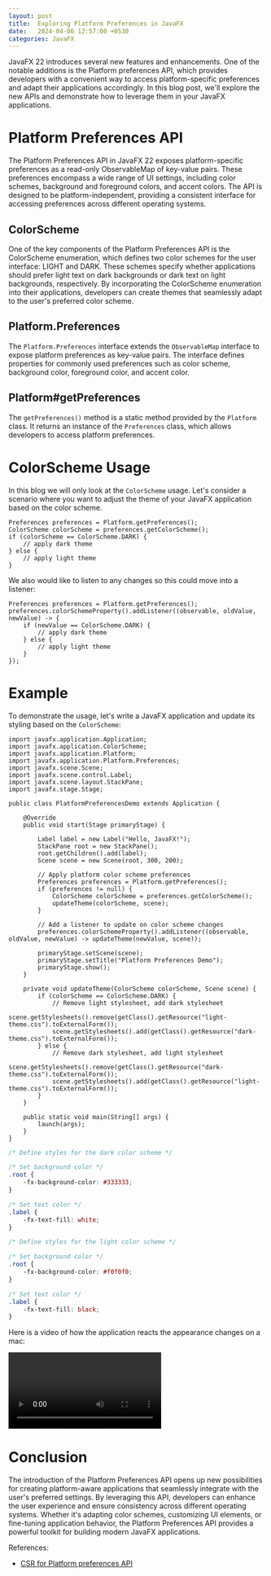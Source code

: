 ```yaml
---
layout: post
title:  Exploring Platform Preferences in JavaFX
date:   2024-04-06 12:57:00 +0530
categories: JavaFX
---
```


JavaFX 22 introduces several new features and enhancements.
One of the notable additions is the Platform preferences API, 
which provides developers with a convenient way to access platform-specific preferences and adapt their applications accordingly.
In this blog post, we'll explore the new APIs and demonstrate how to leverage them in your JavaFX applications.

# Platform Preferences API

The Platform Preferences API in JavaFX 22 exposes platform-specific preferences as a read-only ObservableMap of key-value pairs.
These preferences encompass a wide range of UI settings, including color schemes, background and foreground colors, and accent colors.
The API is designed to be platform-independent, providing a consistent interface for accessing preferences across different operating systems.

## ColorScheme
One of the key components of the Platform Preferences API is the ColorScheme enumeration, which defines two color schemes for the user interface: LIGHT and DARK.
These schemes specify whether applications should prefer light text on dark backgrounds or dark text on light backgrounds, respectively.
By incorporating the ColorScheme enumeration into their applications, developers can create themes that seamlessly adapt to the user's preferred color scheme.

## Platform.Preferences

The `Platform.Preferences` interface extends the `ObservableMap` interface to expose platform preferences as key-value pairs.
The interface defines properties for commonly used preferences such as color scheme, background color, foreground color, and accent color.

## Platform#getPreferences

The `getPreferences()` method is a static method provided by the `Platform` class.
It returns an instance of the `Preferences` class, which allows developers to access platform preferences.

# ColorScheme Usage

In this blog we will only look at the `ColorScheme` usage.
Let's consider a scenario where you want to adjust the theme of your JavaFX application based on the color scheme.

```
Preferences preferences = Platform.getPreferences();
ColorScheme colorScheme = preferences.getColorScheme();
if (colorScheme == ColorScheme.DARK) {
    // apply dark theme
} else {
    // apply light theme
}
```

We also would like to listen to any changes so this could move into a listener:

```
Preferences preferences = Platform.getPreferences();
preferences.colorSchemeProperty().addListener((observable, oldValue, newValue) -> {
    if (newValue == ColorScheme.DARK) {
        // apply dark theme
    } else {
        // apply light theme
    }
});
```

# Example

To demonstrate the usage, let's write a JavaFX application and update its styling based on the `ColorScheme`:

```
import javafx.application.Application;
import javafx.application.ColorScheme;
import javafx.application.Platform;
import javafx.application.Platform.Preferences;
import javafx.scene.Scene;
import javafx.scene.control.Label;
import javafx.scene.layout.StackPane;
import javafx.stage.Stage;

public class PlatformPreferencesDemo extends Application {

    @Override
    public void start(Stage primaryStage) {

        Label label = new Label("Hello, JavaFX!");
        StackPane root = new StackPane();
        root.getChildren().add(label);
        Scene scene = new Scene(root, 300, 200);

        // Apply platform color scheme preferences
        Preferences preferences = Platform.getPreferences();
        if (preferences != null) {
            ColorScheme colorScheme = preferences.getColorScheme();
            updateTheme(colorScheme, scene);
        }

        // Add a listener to update on color scheme changes
        preferences.colorSchemeProperty().addListener((observable, oldValue, newValue) -> updateTheme(newValue, scene));

        primaryStage.setScene(scene);
        primaryStage.setTitle("Platform Preferences Demo");
        primaryStage.show();
    }

    private void updateTheme(ColorScheme colorScheme, Scene scene) {
        if (colorScheme == ColorScheme.DARK) {
            // Remove light stylesheet, add dark stylesheet
            scene.getStylesheets().remove(getClass().getResource("light-theme.css").toExternalForm());
            scene.getStylesheets().add(getClass().getResource("dark-theme.css").toExternalForm());
        } else {
            // Remove dark stylesheet, add light stylesheet
            scene.getStylesheets().remove(getClass().getResource("dark-theme.css").toExternalForm());
            scene.getStylesheets().add(getClass().getResource("light-theme.css").toExternalForm());
        }
    }

    public static void main(String[] args) {
        launch(args);
    }
}
```

```dark-theme.css
/* Define styles for the dark color scheme */

/* Set background color */
.root {
    -fx-background-color: #333333;
}

/* Set text color */
.label {
    -fx-text-fill: white;
}
```

```light-theme.css
/* Define styles for the light color scheme */

/* Set background color */
.root {
    -fx-background-color: #f0f0f0;
}

/* Set text color */
.label {
    -fx-text-fill: black;
}
```

Here is a video of how the application reacts the appearance changes on a mac:

<video src="https://github.com/abhinayagarwal/abhinayagarwal.github.io/assets/3197675/3e450f96-b287-4267-b01a-b86ff3331aef" controls="controls" style="max-width: 730px;">
</video>

# Conclusion

The introduction of the Platform Preferences API opens up new possibilities for creating platform-aware applications that seamlessly integrate with the user's preferred settings.
By leveraging this API, developers can enhance the user experience and ensure consistency across different operating systems.
Whether it's adapting color schemes, customizing UI elements, or fine-tuning application behavior,
the Platform Preferences API provides a powerful toolkit for building modern JavaFX applications.

References:

* [CSR for Platform preferences API](https://bugs.openjdk.org/browse/JDK-8319138)

